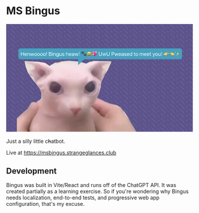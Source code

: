 # MS Bingus

![bingus](docs/assets/msbingus.png)

Just a silly little c~~h~~atbot.

Live at https://msbingus.strangeglances.club

## Development
Bingus was built in Vite/React and runs off of the ChatGPT API. It was created partially as a learning exercise. So if you're wondering why Bingus needs localization, end-to-end tests, and progressive web app configuration, that's my excuse.
